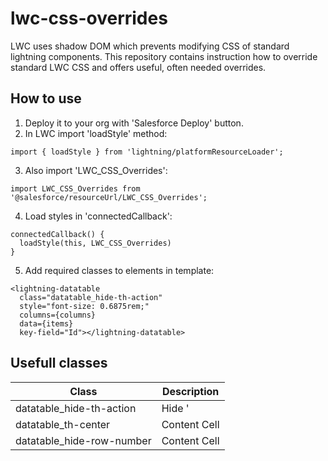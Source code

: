 # lwc-css-overrides
LWC uses shadow DOM which prevents modifying CSS of standard lightning components. This repository contains instruction how to override standard LWC CSS and offers useful, often needed overrides.

## How to use
1. Deploy it to your org with 'Salesforce Deploy' button.
2. In LWC import 'loadStyle' method:
```
import { loadStyle } from 'lightning/platformResourceLoader';
```

3. Also import 'LWC_CSS_Overrides': 
```
import LWC_CSS_Overrides from '@salesforce/resourceUrl/LWC_CSS_Overrides';
```

4. Load styles in 'connectedCallback':
```
connectedCallback() {
  loadStyle(this, LWC_CSS_Overrides)
}
```

5. Add required classes to elements in template:
```
<lightning-datatable
  class="datatable_hide-th-action"
  style="font-size: 0.6875rem;"
  columns={columns}
  data={items}
  key-field="Id"></lightning-datatable>
```

## Usefull classes
| Class         | Description   |
| ------------- | ------------- |
| datatable_hide-th-action  | Hide '  |
| datatable_th-center       | Content Cell  |
| datatable_hide-row-number | Content Cell  |
